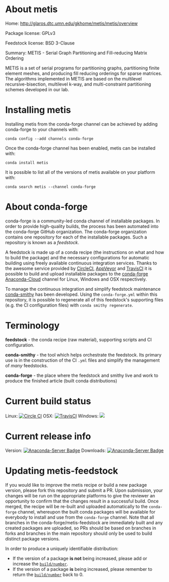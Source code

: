 About metis
===========

Home: http://glaros.dtc.umn.edu/gkhome/metis/metis/overview

Package license: GPLv3

Feedstock license: BSD 3-Clause

Summary: METIS - Serial Graph Partitioning and Fill-reducing Matrix Ordering

METIS is a set of serial programs for partitioning graphs, partitioning
finite element meshes, and producing fill reducing orderings for sparse
matrices. The algorithms implemented in METIS are based on the multilevel
recursive-bisection, multilevel k-way, and multi-constraint partitioning
schemes developed in our lab.


Installing metis
================

Installing metis from the conda-forge channel can be achieved by adding conda-forge to your channels with:

```
conda config --add channels conda-forge
```

Once the conda-forge channel has been enabled, metis can be installed with:

```
conda install metis
```

It is possible to list all of the versions of metis available on your platform with:

```
conda search metis --channel conda-forge
```


About conda-forge
=================

conda-forge is a community-led conda channel of installable packages.
In order to provide high-quality builds, the process has been automated into the
conda-forge GitHub organization. The conda-forge organization contains one repository
for each of the installable packages. Such a repository is known as a *feedstock*.

A feedstock is made up of a conda recipe (the instructions on what and how to build
the package) and the necessary configurations for automatic building using freely
available continuous integration services. Thanks to the awesome service provided by
[CircleCI](https://circleci.com/), [AppVeyor](http://www.appveyor.com/)
and [TravisCI](https://travis-ci.org/) it is possible to build and upload installable
packages to the [conda-forge](https://anaconda.org/conda-forge)
[Anaconda-Cloud](http://docs.anaconda.org/) channel for Linux, Windows and OSX respectively.

To manage the continuous integration and simplify feedstock maintenance
[conda-smithy](http://github.com/conda-forge/conda-smithy) has been developed.
Using the ``conda-forge.yml`` within this repository, it is possible to regenerate all of
this feedstock's supporting files (e.g. the CI configuration files) with ``conda smithy regenerate``.


Terminology
===========

**feedstock** - the conda recipe (raw material), supporting scripts and CI configuration.

**conda-smithy** - the tool which helps orchestrate the feedstock.
                   Its primary use is in the construction of the CI ``.yml`` files
                   and simplify the management of *many* feedstocks.

**conda-forge** - the place where the feedstock and smithy live and work to
                  produce the finished article (built conda distributions)

Current build status
====================

Linux: [![Circle CI](https://circleci.com/gh/conda-forge/metis-feedstock.svg?style=shield)](https://circleci.com/gh/conda-forge/metis-feedstock)
OSX: [![TravisCI](https://travis-ci.org/conda-forge/metis-feedstock.svg?branch=master)](https://travis-ci.org/conda-forge/metis-feedstock)
Windows: ![](https://cdn.rawgit.com/conda-forge/conda-smithy/90845bba35bec53edac7a16638aa4d77217a3713/conda_smithy/static/disabled.svg)

Current release info
====================
Version: [![Anaconda-Server Badge](https://anaconda.org/conda-forge/metis/badges/version.svg)](https://anaconda.org/conda-forge/metis)
Downloads: [![Anaconda-Server Badge](https://anaconda.org/conda-forge/metis/badges/downloads.svg)](https://anaconda.org/conda-forge/metis)


Updating metis-feedstock
========================

If you would like to improve the metis recipe or build a new
package version, please fork this repository and submit a PR. Upon submission,
your changes will be run on the appropriate platforms to give the reviewer an
opportunity to confirm that the changes result in a successful build. Once
merged, the recipe will be re-built and uploaded automatically to the
`conda-forge` channel, whereupon the built conda packages will be available for
everybody to install and use from the `conda-forge` channel.
Note that all branches in the conda-forge/metis-feedstock are
immediately built and any created packages are uploaded, so PRs should be based
on branches in forks and branches in the main repository should only be used to
build distinct package versions.

In order to produce a uniquely identifiable distribution:
 * If the version of a package **is not** being increased, please add or increase
   the [``build/number``](http://conda.pydata.org/docs/building/meta-yaml.html#build-number-and-string).
 * If the version of a package **is** being increased, please remember to return
   the [``build/number``](http://conda.pydata.org/docs/building/meta-yaml.html#build-number-and-string)
   back to 0.
